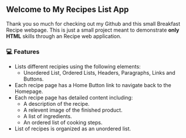 ## Welcome to My Recipes List App

Thank you so much for checking out my Github and this small Breakfast Recipe webpage. This is just a small project meant to demonstrate **only HTML** skills through an Recipe web application.

### :computer: Features

- Lists different recipies using the following elements:
  - Unordered List, Ordered Lists, Headers, Paragraphs, Links and Buttons.
- Each recipe page has a Home Button link to navigate back to the Homepage.
- Each recipe page has detailed content including:
  - A description of the recipe.
  - A relevent image of the finished product.
  - A list of ingredients.
  - An ordered list of cooking steps.
- List of recipes is organized as an unordered list.
